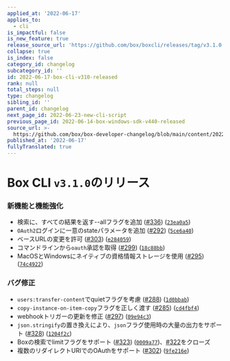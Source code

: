 ```yaml
---
applied_at: '2022-06-17'
applies_to:
  - cli
is_impactful: false
is_new_feature: true
release_source_url: 'https://github.com/box/boxcli/releases/tag/v3.1.0'
collapse: true
is_index: false
category_id: changelog
subcategory_id: ''
id: 2022-06-17-box-cli-v310-released
rank: null
total_steps: null
type: changelog
sibling_id: ''
parent_id: changelog
next_page_id: 2022-06-23-new-cli-script
previous_page_id: 2022-06-14-box-windows-sdk-v440-released
source_url: >-
  https://github.com/box/box-developer-changelog/blob/main/content/2022/06-17-box-cli-v310-released.md
published_at: '2022-06-17'
fullyTranslated: true
---
```

# Box CLI `v3.1.0`のリリース

### 新機能と機能強化

* 検索に、すべての結果を返す--allフラグを追加 ([#336][1]) ([`23ea0a5`][2])
* `OAuth2`ログインに一意のstateパラメータを追加 ([#292][3]) ([`5ce6a40`][4])
* ベースURLの変更を許可 ([#303][5]) ([`e284059`][6])
* コマンドラインから`oauth`承認を取得 ([#299][7]) ([`18c88bb`][8])
* MacOSとWindowsにネイティブの資格情報ストレージを使用 ([#295][9]) ([`74c4922`][10])

### バグ修正

* `users:transfer-content`でquietフラグを考慮 ([#288][11]) ([`1d0bbab`][12])
* `copy-instance-on-item-copy`フラグを正しく渡す ([#285][13]) ([`cd4fbf4`][14])
* webhookトリガーの更新を修正 ([#297][15]) ([`09e94c3`][16])
* `json.stringify`の置き換えにより、`json`フラグ使用時の大量の出力をサポート ([#328][17]) ([`1204f2c`][18])
* Boxの検索でlimitフラグをサポート ([#323][19]) ([`0009a77`][20])、[#322][21]をクローズ
* 複数のリダイレクトURIでのOAuthをサポート ([#302][22]) ([`9fe216e`][23])

[1]: https://github.com/box/boxcli/issues/336

[2]: https://github.com/box/boxcli/commit/23ea0a5c5b065ea3b91b73b64bb7b267a6ff0a18

[3]: https://github.com/box/boxcli/issues/292

[4]: https://github.com/box/boxcli/commit/5ce6a40b4c6e2fc78b2b598a8b1529200c63902e

[5]: https://github.com/box/boxcli/issues/303

[6]: https://github.com/box/boxcli/commit/e28405971ebcf2c2284bb875b40ceb7eaebb41c4

[7]: https://github.com/box/boxcli/issues/299

[8]: https://github.com/box/boxcli/commit/18c88bb6835509394b92eb0685e3a9306ede8984

[9]: https://github.com/box/boxcli/issues/295

[10]: https://github.com/box/boxcli/commit/74c492271ebc54e15500abbaaa2c7aac32be5070

[11]: https://github.com/box/boxcli/issues/288

[12]: https://github.com/box/boxcli/commit/1d0bbab652bf74a59c8486fc4d5eac415161254c

[13]: https://github.com/box/boxcli/issues/285

[14]: https://github.com/box/boxcli/commit/cd4fbf4f746b83c2b066efb31b2e2952dba1312d

[15]: https://github.com/box/boxcli/issues/297

[16]: https://github.com/box/boxcli/commit/09e94c32ed8e4243e76dd19e67b6d1c17c2cdc04

[17]: https://github.com/box/boxcli/issues/328

[18]: https://github.com/box/boxcli/commit/1204f2c146c713124060730e0554ab2f2dde27fa

[19]: https://github.com/box/boxcli/issues/323

[20]: https://github.com/box/boxcli/commit/0009a77ee3fc4b72ef01bbbeff0ea588c10a6f89

[21]: https://github.com/box/boxcli/issues/322

[22]: https://github.com/box/boxcli/issues/302

[23]: https://github.com/box/boxcli/commit/9fe216e8d2f59e4375a4b7c766844366f7166a0a
